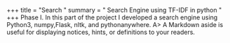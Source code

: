 
+++ title = "Search " 
summary = " Search Engine using TF-IDF in python " 
+++
Phase I.
In this part of the project I developed a search engine using Python3, numpy,Flask, nltk, and pythonanywhere. 
A> A Markdown aside is useful for displaying notices, hints, or definitions to your readers.